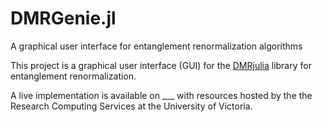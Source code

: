 # DMRGenie.jl
A graphical user interface for entanglement renormalization algorithms

This project is a graphical user interface (GUI) for the [DMRjulia](https://github.com/bakerte/DMRJtensor.jl) library for entanglement renormalization.

A live implementation is available on ___ with resources hosted by the the Research Computing Services at the University of Victoria.
